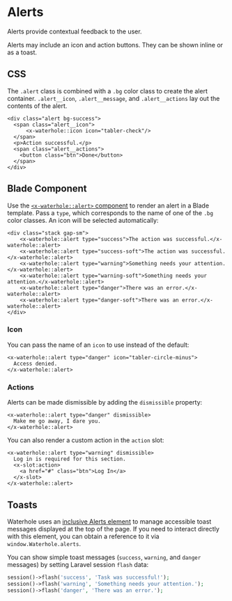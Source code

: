 # Alerts

Alerts provide contextual feedback to the user.

Alerts may include an icon and action buttons. They can be shown inline or as a toast.

## CSS

The `.alert` class is combined with a `.bg` color class to create the alert container. `.alert__icon`, `.alert__message`, and `.alert__actions` lay out the contents of the alert.

```blade render
<div class="alert bg-success">
  <span class="alert__icon">
      <x-waterhole::icon icon="tabler-check"/>
  </span>
  <p>Action successful.</p>
  <span class="alert__actions">
    <button class="btn">Done</button>
  </span>
</div>
```

## Blade Component

Use the [`<x-waterhole::alert>` component](https://waterhole.dev/docs/references/Waterhole/View/Components/Alert.php) to render an alert in a Blade template. Pass a `type`, which corresponds to the name of one of the `.bg` color classes. An icon will be selected automatically:

```blade render
<div class="stack gap-sm">
    <x-waterhole::alert type="success">The action was successful.</x-waterhole::alert>
    <x-waterhole::alert type="success-soft">The action was successful.</x-waterhole::alert>
    <x-waterhole::alert type="warning">Something needs your attention.</x-waterhole::alert>
    <x-waterhole::alert type="warning-soft">Something needs your attention.</x-waterhole::alert>
    <x-waterhole::alert type="danger">There was an error.</x-waterhole::alert>
    <x-waterhole::alert type="danger-soft">There was an error.</x-waterhole::alert>
</div>
```

### Icon

You can pass the name of an `icon` to use instead of the default:

```blade render
<x-waterhole::alert type="danger" icon="tabler-circle-minus">
  Access denied.
</x-waterhole::alert>
```

### Actions

Alerts can be made dismissible by adding the `dismissible` property:

```blade render
<x-waterhole::alert type="danger" dismissible>
  Make me go away, I dare you.
</x-waterhole::alert>
```

You can also render a custom action in the `action` slot:

```blade render
<x-waterhole::alert type="warning" dismissible>
  Log in is required for this section.
  <x-slot:action>
    <a href="#" class="btn">Log In</a>
  </x-slot>
</x-waterhole::alert>
```

## Toasts

Waterhole uses an [inclusive Alerts element](https://github.com/tobyzerner/inclusive-elements/tree/master/src/alerts) to manage accessible toast messages displayed at the top of the page. If you need to interact directly with this element, you can obtain a reference to it via `window.Waterhole.alerts`.

You can show simple toast messages (`success`, `warning`, and `danger` messages) by setting Laravel session `flash` data:

```php
session()->flash('success', 'Task was successful!');
session()->flash('warning', 'Something needs your attention.');
session()->flash('danger', 'There was an error.');
```
